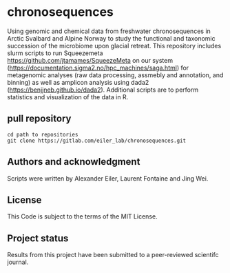 # chronosequences

Using genomic and chemical data from freshwater chronosequences in Arctic Svalbard and Alpine Norway to study the functional and taxonomic succession of the microbiome upon glacial retreat. This repository includes slurm scripts to run Squeezemeta https://github.com/jtamames/SqueezeMeta on our system (https://documentation.sigma2.no/hpc_machines/saga.html) for metagenomic analyses (raw data processing, assmebly and annotation, and binning) as well as amplicon analysis using dada2 (https://benjjneb.github.io/dada2). Additional scripts are to perform statistics and visualization of the data in R.  

## pull repository

```
cd path to repositories
git clone https://gitlab.com/eiler_lab/chronosequences.git
```


## Authors and acknowledgment
Scripts were written by Alexander Eiler, Laurent Fontaine and Jing Wei.

## License
This Code is subject to the terms of the MIT License. 

## Project status
Results from this project have been submitted to a peer-reviewed scientifc journal.
